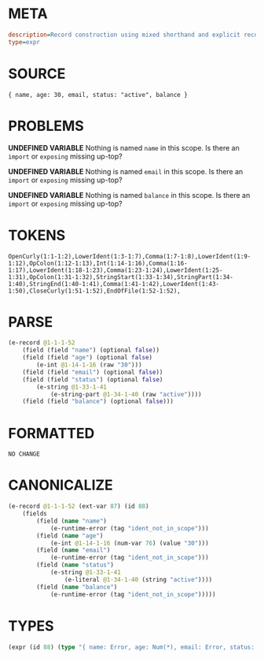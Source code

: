 # META
~~~ini
description=Record construction using mixed shorthand and explicit record fields
type=expr
~~~
# SOURCE
~~~roc
{ name, age: 30, email, status: "active", balance }
~~~
# PROBLEMS
**UNDEFINED VARIABLE**
Nothing is named `name` in this scope.
Is there an `import` or `exposing` missing up-top?

**UNDEFINED VARIABLE**
Nothing is named `email` in this scope.
Is there an `import` or `exposing` missing up-top?

**UNDEFINED VARIABLE**
Nothing is named `balance` in this scope.
Is there an `import` or `exposing` missing up-top?

# TOKENS
~~~zig
OpenCurly(1:1-1:2),LowerIdent(1:3-1:7),Comma(1:7-1:8),LowerIdent(1:9-1:12),OpColon(1:12-1:13),Int(1:14-1:16),Comma(1:16-1:17),LowerIdent(1:18-1:23),Comma(1:23-1:24),LowerIdent(1:25-1:31),OpColon(1:31-1:32),StringStart(1:33-1:34),StringPart(1:34-1:40),StringEnd(1:40-1:41),Comma(1:41-1:42),LowerIdent(1:43-1:50),CloseCurly(1:51-1:52),EndOfFile(1:52-1:52),
~~~
# PARSE
~~~clojure
(e-record @1-1-1-52
	(field (field "name") (optional false))
	(field (field "age") (optional false)
		(e-int @1-14-1-16 (raw "30")))
	(field (field "email") (optional false))
	(field (field "status") (optional false)
		(e-string @1-33-1-41
			(e-string-part @1-34-1-40 (raw "active"))))
	(field (field "balance") (optional false)))
~~~
# FORMATTED
~~~roc
NO CHANGE
~~~
# CANONICALIZE
~~~clojure
(e-record @1-1-1-52 (ext-var 87) (id 88)
	(fields
		(field (name "name")
			(e-runtime-error (tag "ident_not_in_scope")))
		(field (name "age")
			(e-int @1-14-1-16 (num-var 76) (value "30")))
		(field (name "email")
			(e-runtime-error (tag "ident_not_in_scope")))
		(field (name "status")
			(e-string @1-33-1-41
				(e-literal @1-34-1-40 (string "active"))))
		(field (name "balance")
			(e-runtime-error (tag "ident_not_in_scope")))))
~~~
# TYPES
~~~clojure
(expr (id 88) (type "{ name: Error, age: Num(*), email: Error, status: Str, balance: Error }"))
~~~